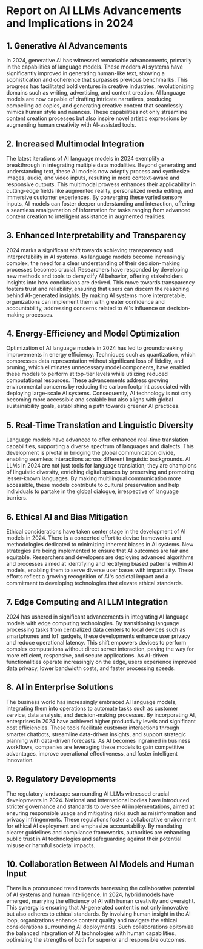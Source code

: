 # Report on AI LLMs Advancements and Implications in 2024

## 1. Generative AI Advancements

In 2024, generative AI has witnessed remarkable advancements, primarily in the capabilities of language models. These modern AI systems have significantly improved in generating human-like text, showing a sophistication and coherence that surpasses previous benchmarks. This progress has facilitated bold ventures in creative industries, revolutionizing domains such as writing, advertising, and content creation. AI language models are now capable of drafting intricate narratives, producing compelling ad copies, and generating creative content that seamlessly mimics human style and nuances. These capabilities not only streamline content creation processes but also inspire novel artistic expressions by augmenting human creativity with AI-assisted tools.

## 2. Increased Multimodal Integration

The latest iterations of AI language models in 2024 exemplify a breakthrough in integrating multiple data modalities. Beyond generating and understanding text, these AI models now adeptly process and synthesize images, audio, and video inputs, resulting in more context-aware and responsive outputs. This multimodal prowess enhances their applicability in cutting-edge fields like augmented reality, personalized media editing, and immersive customer experiences. By converging these varied sensory inputs, AI models can foster deeper understanding and interaction, offering a seamless amalgamation of information for tasks ranging from advanced content creation to intelligent assistance in augmented realities.

## 3. Enhanced Interpretability and Transparency

2024 marks a significant shift towards achieving transparency and interpretability in AI systems. As language models become increasingly complex, the need for a clear understanding of their decision-making processes becomes crucial. Researchers have responded by developing new methods and tools to demystify AI behavior, offering stakeholders insights into how conclusions are derived. This move towards transparency fosters trust and reliability, ensuring that users can discern the reasoning behind AI-generated insights. By making AI systems more interpretable, organizations can implement them with greater confidence and accountability, addressing concerns related to AI's influence on decision-making processes.

## 4. Energy-Efficiency and Model Optimization

Optimization of AI language models in 2024 has led to groundbreaking improvements in energy efficiency. Techniques such as quantization, which compresses data representation without significant loss of fidelity, and pruning, which eliminates unnecessary model components, have enabled these models to perform at top-tier levels while utilizing reduced computational resources. These advancements address growing environmental concerns by reducing the carbon footprint associated with deploying large-scale AI systems. Consequently, AI technology is not only becoming more accessible and scalable but also aligns with global sustainability goals, establishing a path towards greener AI practices.

## 5. Real-Time Translation and Linguistic Diversity

Language models have advanced to offer enhanced real-time translation capabilities, supporting a diverse spectrum of languages and dialects. This development is pivotal in bridging the global communication divide, enabling seamless interactions across different linguistic backgrounds. AI LLMs in 2024 are not just tools for language translation; they are champions of linguistic diversity, enriching digital spaces by preserving and promoting lesser-known languages. By making multilingual communication more accessible, these models contribute to cultural preservation and help individuals to partake in the global dialogue, irrespective of language barriers.

## 6. Ethical AI and Bias Mitigation

Ethical considerations have taken center stage in the development of AI models in 2024. There is a concerted effort to devise frameworks and methodologies dedicated to minimizing inherent biases in AI systems. New strategies are being implemented to ensure that AI outcomes are fair and equitable. Researchers and developers are deploying advanced algorithms and processes aimed at identifying and rectifying biased patterns within AI models, enabling them to serve diverse user bases with impartiality. These efforts reflect a growing recognition of AI's societal impact and a commitment to developing technologies that elevate ethical standards.

## 7. Edge Computing and AI LLM Integration

2024 has ushered in significant advancements in integrating AI language models with edge computing technologies. By transitioning language processing tasks from centralized data centers to local devices such as smartphones and IoT gadgets, these developments enhance user privacy and reduce operational latency. This shift empowers devices to perform complex computations without direct server interaction, paving the way for more efficient, responsive, and secure applications. As AI-driven functionalities operate increasingly on the edge, users experience improved data privacy, lower bandwidth costs, and faster processing speeds.

## 8. AI in Enterprise Solutions

The business world has increasingly embraced AI language models, integrating them into operations to automate tasks such as customer service, data analysis, and decision-making processes. By incorporating AI, enterprises in 2024 have achieved higher productivity levels and significant cost efficiencies. These tools facilitate customer interactions through smarter chatbots, streamline data-driven insights, and support strategic planning with data-driven forecasts. As AI becomes ingrained in business workflows, companies are leveraging these models to gain competitive advantages, improve operational effectiveness, and foster intelligent innovation.

## 9. Regulatory Developments

The regulatory landscape surrounding AI LLMs witnessed crucial developments in 2024. National and international bodies have introduced stricter governance and standards to oversee AI implementations, aimed at ensuring responsible usage and mitigating risks such as misinformation and privacy infringements. These regulations foster a collaborative environment for ethical AI deployment and emphasize accountability. By mandating clearer guidelines and compliance frameworks, authorities are enhancing public trust in AI technologies and safeguarding against their potential misuse or harmful societal impacts.

## 10. Collaboration Between AI Models and Human Input

There is a pronounced trend towards harnessing the collaborative potential of AI systems and human intelligence. In 2024, hybrid models have emerged, marrying the efficiency of AI with human creativity and oversight. This synergy is ensuring that AI-generated content is not only innovative but also adheres to ethical standards. By involving human insight in the AI loop, organizations enhance content quality and navigate the ethical considerations surrounding AI deployments. Such collaborations epitomize the balanced integration of AI technologies with human capabilities, optimizing the strengths of both for superior and responsible outcomes.